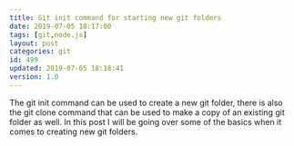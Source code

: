 ```yaml
---
title: Git init command for starting new git folders
date: 2019-07-05 18:17:00
tags: [git,node.js]
layout: post
categories: git
id: 499
updated: 2019-07-05 18:18:41
version: 1.0
---
```


The git init command can be used to create a new git folder, there is also the git clone command that can be used to make a copy of an existing git folder as well. In this post I will be going over some of the basics when it comes to creating new git folders.

<!-- more -->

